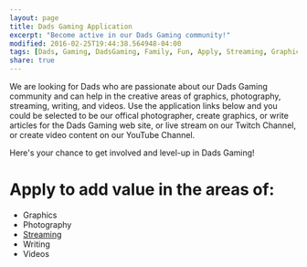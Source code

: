 ```yaml
---
layout: page
title: Dads Gaming Application
excerpt: "Become active in our Dads Gaming community!"
modified: 2016-02-25T19:44:38.564948-04:00
tags: [Dads, Gaming, DadsGaming, Family, Fun, Apply, Streaming, Graphics, YouTube, Photography, Community Manager]
share: true
---
```


We are looking for Dads who are passionate about our Dads Gaming community and can help in the creative areas of graphics, photography, streaming, writing, and videos. Use the application links below and you could be selected to be our offical photographer, create graphics, or write articles for the Dads Gaming web site, or live stream on our Twitch Channel, or create video content on our YouTube Channel.

Here's your chance to get involved and level-up in Dads Gaming!

<h1>Apply to add value in the areas of:</h1>

<ul class="post-list">
  <li>Graphics</li>
  <li>Photography</li>
  <li><a href="{{ site.url }}/apply/streaming">Streaming</a></li>
  <li>Writing</li>
  <li>Videos</li>
</ul>



<p>
<script type="text/javascript">
amzn_assoc_placement = "adunit0";
amzn_assoc_search_bar = "false";
amzn_assoc_tracking_id = "dadgam-20";
amzn_assoc_search_bar_position = "top";
amzn_assoc_ad_mode = "search";
amzn_assoc_ad_type = "smart";
amzn_assoc_marketplace = "amazon";
amzn_assoc_region = "US";
amzn_assoc_title = "On Sale at Amazon";
amzn_assoc_default_search_phrase = "games xbox one or ps4";
amzn_assoc_default_category = "VideoGames";
amzn_assoc_linkid = "ec2ccb4855d9d23a9e4d4c272b936f56";
</script>
<script src="//z-na.amazon-adsystem.com/widgets/onejs?MarketPlace=US"></script>
</p>
